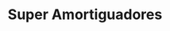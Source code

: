 ---
title: "Super Amortiguadores"
url: /bogota-d-c/super-amortiguadores/
shop: piezas de automóviles
---